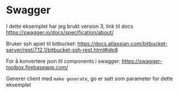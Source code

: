 # Swagger  

I dette eksemplet har jeg brukt version 3, link til docs https://swagger.io/docs/specification/about/

Bruker ssh apiet til bitbucket: https://docs.atlassian.com/bitbucket-server/rest/7.12.1/bitbucket-ssh-rest.html#idp8

For å konvertere json til components i swagger: https://swagger-toolbox.firebaseapp.com/

Generer client med `make generate`, go er satt som parameter for dette eksemplet  